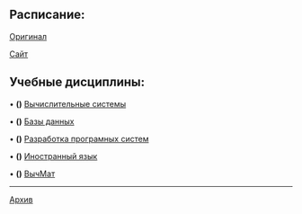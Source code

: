 ## Расписание:

[Оригинал](https://github.com/DMN902/SpbGTI/blob/main/File/2%20курс%204%20ф-т.jpg)

[Сайт](https://smart-timetable.app/share.html?code=YW11Y833)

## Учебные дисциплины:

• **()** [Вычислительные системы](https://github.com/DMN902/SpbGTI/blob/main/Subjects/3sem/ComputingSystems.md)

• **()** [Базы данных](https://github.com/DMN902/SpbGTI/blob/main/Subjects/3sem/Databases.md)

• **()** [Разработка програмных систем](https://github.com/DMN902/SpbGTI/blob/main/Subjects/3sem/RPS.md)

• **()** [Иностранный язык](https://github.com/DMN902/SpbGTI/blob/main/Subjects/3sem/English.md)

• **()** [ВычМат]([https://github.com/DMN902/SpbGTI/blob/main/Subjects/3sem/English.md](https://github.com/DMN902/SpbGTI/blob/main/Subjects/4sem/ComputationalMathematics.md))

**************

[Архив](https://github.com/DMN902/SpbGTI/blob/main/Subjects/archive.md)
